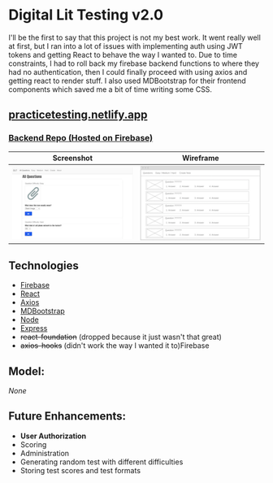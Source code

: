 # Digital Lit Testing v2.0
I'll be the first to say that this project is not my best work. It went really well at first, but I ran into a lot of issues with implementing auth using JWT tokens and getting React to behave the way I wanted to. Due to time constraints, I had to roll back my firebase backend functions to where they had no authentication, then I could finally proceed with using axios and getting react to render stuff. I also used MDBootstrap for their frontend components which saved me a bit of time writing some CSS.

## [practicetesting.netlify.app](https://practicetesting.netlify.app/)  
### [Backend Repo (Hosted on Firebase)](https://github.com/richclarke0/CapstoneDigitalLitBackend)
| Screenshot   |  Wireframe  | 
|---------------|-------------|
| [![Screenshot](readme_img/screenshot_thumb.png)](readme_img/screenshot.png) |  [![Wireframe](readme_img/wireframe_thumb.png)](readme_img/wireframe.png) |

## Technologies
- [Firebase](https://www.google.com/search?q=google+firebase)
- [React](https://www.google.com/search?q=react+js)
- [Axios](https://www.google.com/search?q=axios+npm)
- [MDBootstrap](https://www.google.com/search?q=mdbootstrap+kinda+sucks)
- [Node](https://www.google.com/search?q=node+js)
- [Express](https://www.google.com/search?q=express+js)
- ~~react-foundation~~ (dropped because it just wasn't that great)
- ~~axios-hooks~~ (didn't work the way I wanted it to)Firebase

## Model:
*None*

## Future Enhancements:
- **User Authorization**
- Scoring
- Administration
- Generating random test with different difficulties
- Storing test scores and test formats
